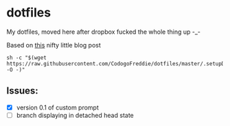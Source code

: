 # dotfiles
My dotfiles, moved here after dropbox fucked the whole thing up -_-

Based on [this](https://developer.atlassian.com/blog/2016/02/best-way-to-store-dotfiles-git-bare-repo/) nifty little blog post

```shell
sh -c "$(wget https://raw.githubusercontent.com/CodogoFreddie/dotfiles/master/.setupDotfiles.sh -O -)"
```

## Issues:
- [x] version 0.1 of custom prompt
- [ ] branch displaying in detached head state
